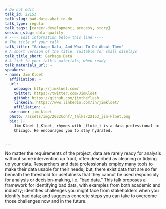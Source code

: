 ```yaml
---
# Do not edit
talk_id: 22153
talk_slug: bad-data-what-to-do
talk_type: regular
talk_tags: [career-development, process, story]
session_slug: data-quality
# ---- Edit information below this line ----
# The title of your talk
talk_title: "Garbage Data, And What To Do About Them"
# A short version of the title, suitable for small displays
talk_title_short: Garbage Data
# A link to your talk's materials, when ready
talk_materials_url: ~
speakers:
- name: Jim Kloet
  affiliation: ~
  url:
    webpage: http://jimkloet.com/
    twitter: https://twitter.com/JimKloet
    github: https://github.com/jimtheflash
    linkedin: https://www.linkedin.com/in/jimkloet/
    affiliation: ~
  username: jim_kloet
  photo: /assets/img/2022Conf/_talks/22153_jim-kloet.png
  bio: |+
    Jim Kloet (_Kloet_ rhymes with _flute_) is a data professional in
    Chicago. He encourages you to stay hydrated.


---
```


<!-- ABSTRACT ----
Please write abstract below. You may use simple markdown (links, code style, bold, italics)
-->

No matter the requirements of the project, data are rarely ready for analysis
without some intervention up front, often described as cleaning or tidying up
your data. Researchers and data professionals employ many tools to make their
data usable for their needs; but, there exist data that are so far beneath the
threshold for usefulness that they cannot be used responsibly for analysis or
decision-making, i.e. “bad data.” This talk proposes a framework for identifying
bad data, with examples from both academic and industry; identifies challenges
you might face from stakeholders when you identify bad data; and suggests
concrete steps you can take to overcome those challenges now and in the future.
